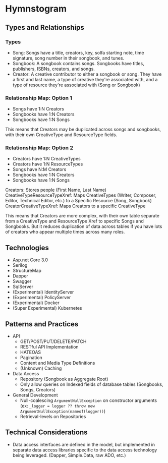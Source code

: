﻿# Hymnstogram #

## Types and Relationships ##

### Types ###

* Song: Songs have a title, creators, key, solfa starting note, time signature, song number in their songbook, and tunes.
* Songbook: A songbook contains songs. Songbooks have titles, publishers, ISBNs, creators, and songs.
* Creator: A creative contributor to either a songbook or song. They have a first and last name, a type of creative they're associated with, and a type of resource they're associated with (Song or Songbook)


### Relationship Map: Option 1 ###

* Songs have 1:N Creators
* Songbooks have 1:N Creators
* Songbooks have 1:N Songs

This means that Creators may be duplicated across songs and songbooks, with their own CreativeType and ResourceType fields.

### Relationship Map: Option 2 ###

* Creators have 1:N CreativeTypes
* Creators have 1:N ResourceTypes
* Songs have N:M Creators
* Songbooks have 1:N Creators
* Songbooks have 1:N Songs

Creators: Stores people (First Name, Last Name)
CreativeTypeResourceTypeXref: Maps CreativeTypes (Writer, Composer, Editor, Technical Editor, etc.) to a Specific Resource (Song, Songbook)
CreatorCreativeTypeXref: Maps Creators to a specific CreativeType

This means that Creators are more complex, with their own table separate from a CreativeType and ResourceType Xref to specific Songs and Songbooks. But it reduces duplication of data across tables if you have lots of creators who appear multiple times across many roles.

## Technologies ##

* Asp.net Core 3.0
* Serilog
* StructureMap 
* Dapper
* Swagger
* SqlServer
* (Experimental) IdentityServer
* (Experimental) PolicyServer
* (Experimental) Docker
* (Super Experimental) Kubernetes

## Patterns and Practices ##

* API
    * GET/POST/PUT/DELETE/PATCH
    * RESTful API Implementation
    * HATEOAS
    * Pagination
    * Content and Media Type Definitions
    * (Unknown) Caching
* Data Access
    * Repository (Songbook as Aggregate Root)
    * Only allow queries on Indexed fields of database tables (Songbooks, Songs, Creators)
* General Development
    * Null-coalescing `ArgumentNullException` on constructor arguments (ex: `_logger = logger ?? throw new ArgumentNullException(nameof(logger))`)
    * Retrieval-levels on Repositories

## Technical Considerations ##

* Data access interfaces are defined in the model, but implemented in separate data access libraries specific to the data access technology being leveraged. (Dapper, Simple.Data, raw ADO, etc.)